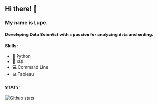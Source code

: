## Hi there!  👋  
### My name is Lupe. 

<!--
**lupeluna/lupeluna** is a ✨ _special_ ✨ repository because its `README.md` (this file) appears on your GitHub profile.

Here are some ideas to get you started:

- 🔭 I’m currently working on ...
- 🌱 I’m currently learning ...
- 👯 I’m looking to collaborate on ...
- 🤔 I’m looking for help with ...
- 💬 Ask me about ...
- 📫 How to reach me: ...
- 😄 Pronouns: ...
- ⚡ Fun fact: ...
-->
#### Developing Data Scientist with a passion for analyzing data and coding.


#### Skills:
 * 🐍 Python
 * 🥞 SQL
 * 💻 Command Line
 * 📊 Tableau


#### STATS:

![Github stats](https://github-readme-stats.vercel.app/api?username=lupeluna)
